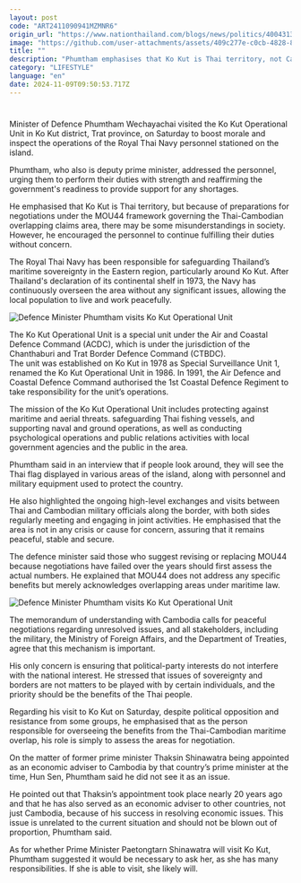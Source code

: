 ```yaml
---
layout: post
code: "ART2411090941MZMNR6"
origin_url: "https://www.nationthailand.com/blogs/news/politics/40043137"
image: "https://github.com/user-attachments/assets/409c277e-c0cb-4828-8082-1412f28bc2f4"
title: ""
description: "Phumtham emphasises that Ko Kut is Thai territory, not Cambodian"
category: "LIFESTYLE"
language: "en"
date: 2024-11-09T09:50:53.717Z
---
```


# 









Minister of Defence Phumtham Wechayachai visited the Ko Kut Operational Unit in Ko Kut district, Trat province, on Saturday to boost morale and inspect the operations of the Royal Thai Navy personnel stationed on the island.

Phumtham, who also is deputy prime minister, addressed the personnel, urging them to perform their duties with strength and reaffirming the government's readiness to provide support for any shortages.

He emphasised that Ko Kut is Thai territory, but because of preparations for negotiations under the MOU44 framework governing the Thai-Cambodian overlapping claims area, there may be some misunderstandings in society. However, he encouraged the personnel to continue fulfilling their duties without concern.

The Royal Thai Navy has been responsible for safeguarding Thailand’s maritime sovereignty in the Eastern region, particularly around Ko Kut. After Thailand's declaration of its continental shelf in 1973, the Navy has continuously overseen the area without any significant issues, allowing the local population to live and work peacefully.

  ![Defence Minister Phumtham visits Ko Kut Operational Unit](https://github.com/user-attachments/assets/ee59dcb9-cb68-4e06-8b93-39dce2456ac7)

The Ko Kut Operational Unit is a special unit under the Air and Coastal Defence Command (ACDC), which is under the jurisdiction of the Chanthaburi and Trat Border Defence Command (CTBDC).   
The unit was established on Ko Kut in 1978 as Special Surveillance Unit 1, renamed the Ko Kut Operational Unit in 1986. In 1991, the Air Defence and Coastal Defence Command authorised the 1st Coastal Defence Regiment to take responsibility for the unit’s operations.

The mission of the Ko Kut Operational Unit includes protecting against maritime and aerial threats. safeguarding Thai fishing vessels, and supporting naval and ground operations, as well as conducting psychological operations and public relations activities with local government agencies and the public in the area.

Phumtham said in an interview that if people look around, they will see the Thai flag displayed in various areas of the island, along with personnel and military equipment used to protect the country.

He also highlighted the ongoing high-level exchanges and visits between Thai and Cambodian military officials along the border, with both sides regularly meeting and engaging in joint activities. He emphasised that the area is not in any crisis or cause for concern, assuring that it remains peaceful, stable and secure.

The defence minister said those who suggest revising or replacing MOU44 because negotiations have failed over the years should first assess the actual numbers. He explained that MOU44 does not address any specific benefits but merely acknowledges overlapping areas under maritime law.

  ![Defence Minister Phumtham visits Ko Kut Operational Unit](https://github.com/user-attachments/assets/9d10277f-4113-4e99-8844-647a294041e9)

The memorandum of understanding with Cambodia calls for peaceful negotiations regarding unresolved issues, and all stakeholders, including the military, the Ministry of Foreign Affairs, and the Department of Treaties, agree that this mechanism is important.

His only concern is ensuring that political-party interests do not interfere with the national interest. He stressed that issues of sovereignty and borders are not matters to be played with by certain individuals, and the priority should be the benefits of the Thai people.

Regarding his visit to Ko Kut on Saturday, despite political opposition and resistance from some groups, he emphasised that as the person responsible for overseeing the benefits from the Thai-Cambodian maritime overlap, his role is simply to assess the areas for negotiation.

On the matter of former prime minister Thaksin Shinawatra being appointed as an economic adviser to Cambodia by that country’s prime minister at the time, Hun Sen, Phumtham said he did not see it as an issue.

He pointed out that Thaksin’s appointment took place nearly 20 years ago and that he has also served as an economic adviser to other countries, not just Cambodia, because of his success in resolving economic issues. This issue is unrelated to the current situation and should not be blown out of proportion, Phumtham said.

As for whether Prime Minister Paetongtarn Shinawatra will visit Ko Kut, Phumtham suggested it would be necessary to ask her, as she has many responsibilities. If she is able to visit, she likely will.